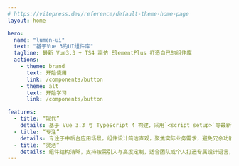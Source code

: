 ```yaml
---
# https://vitepress.dev/reference/default-theme-home-page
layout: home

hero:
  name: "lumen-ui"
  text: "基于Vue 3的UI组件库"
  tagline: 最新 Vue3.3 + TS4 高仿 ElementPlus 打造自己的组件库
  actions:
    - theme: brand
      text: 开始使用
      link: /components/button
    - theme: alt
      text: 开始学习
      link: /components/button

features:
  - title: “现代”
    details: 基于 Vue 3.3 与 TypeScript 4 构建，采用`<script setup>`等最新语法特性，拥抱 Composition API 和模块化开发，提供更优的开发体验与运行性能。
  - title: “专注”
    details: 专注于中后台应用场景，组件设计简洁直观，聚焦实际业务需求，避免冗余功能，帮助开发者快速构建稳定、高效的界面。
  - title: “灵活”
    details: 组件结构清晰，支持按需引入与高度定制，适合团队或个人打造专属设计语言，适应多样化项目需求。
---
```


